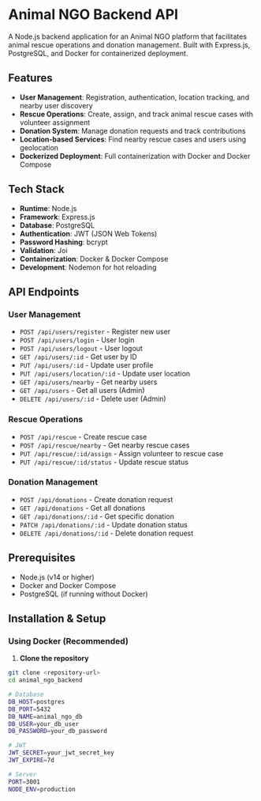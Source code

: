 # Animal NGO Backend API

A Node.js backend application for an Animal NGO platform that facilitates animal rescue operations and donation management. Built with Express.js, PostgreSQL, and Docker for containerized deployment.

## Features

- **User Management**: Registration, authentication, location tracking, and nearby user discovery
- **Rescue Operations**: Create, assign, and track animal rescue cases with volunteer assignment
- **Donation System**: Manage donation requests and track contributions
- **Location-based Services**: Find nearby rescue cases and users using geolocation
- **Dockerized Deployment**: Full containerization with Docker and Docker Compose

## Tech Stack

- **Runtime**: Node.js
- **Framework**: Express.js
- **Database**: PostgreSQL
- **Authentication**: JWT (JSON Web Tokens)
- **Password Hashing**: bcrypt
- **Validation**: Joi
- **Containerization**: Docker & Docker Compose
- **Development**: Nodemon for hot reloading

## API Endpoints

### User Management

- `POST /api/users/register` - Register new user
- `POST /api/users/login` - User login
- `POST /api/users/logout` - User logout
- `GET /api/users/:id` - Get user by ID
- `PUT /api/users/:id` - Update user profile
- `PUT /api/users/location/:id` - Update user location
- `GET /api/users/nearby` - Get nearby users
- `GET /api/users` - Get all users (Admin)
- `DELETE /api/users/:id` - Delete user (Admin)

### Rescue Operations

- `POST /api/rescue` - Create rescue case
- `POST /api/rescue/nearby` - Get nearby rescue cases
- `PUT /api/rescue/:id/assign` - Assign volunteer to rescue case
- `PUT /api/rescue/:id/status` - Update rescue status

### Donation Management

- `POST /api/donations` - Create donation request
- `GET /api/donations` - Get all donations
- `GET /api/donations/:id` - Get specific donation
- `PATCH /api/donations/:id` - Update donation status
- `DELETE /api/donations/:id` - Delete donation request

## Prerequisites

- Node.js (v14 or higher)
- Docker and Docker Compose
- PostgreSQL (if running without Docker)

## Installation & Setup

### Using Docker (Recommended)

1. **Clone the repository**

```bash
git clone <repository-url>
cd animal_ngo_backend

# Database
DB_HOST=postgres
DB_PORT=5432
DB_NAME=animal_ngo_db
DB_USER=your_db_user
DB_PASSWORD=your_db_password

# JWT
JWT_SECRET=your_jwt_secret_key
JWT_EXPIRE=7d

# Server
PORT=3001
NODE_ENV=production
```
